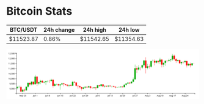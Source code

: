 # Bitcoin Stats

BTC/USDT|24h change|24h high|24h low|
|---|---|---|---|
|$11523.87|0.86%|$11542.65|$11354.63|

<img src="./chart.svg">
